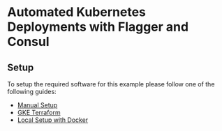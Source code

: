 # Automated Kubernetes Deployments with Flagger and Consul

## Setup

To setup the required software for this example please follow one of the following guides:

* [Manual Setup](./manual_setup/README.md)
* [GKE Terraform](./terraform/README.md)
* [Local Setup with Docker](./shipyard/README.md)
